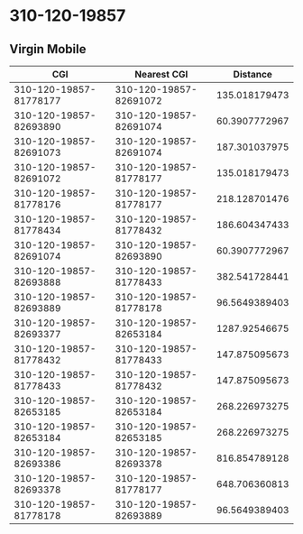 # 310-120-19857
## Virgin Mobile


| CGI | Nearest CGI | Distance |
|-----|-------------|----------|
| 310-120-19857-81778177 | 310-120-19857-82691072 | 135.018179473 |
| 310-120-19857-82693890 | 310-120-19857-82691074 | 60.3907772967 |
| 310-120-19857-82691073 | 310-120-19857-82691074 | 187.301037975 |
| 310-120-19857-82691072 | 310-120-19857-81778177 | 135.018179473 |
| 310-120-19857-81778176 | 310-120-19857-81778177 | 218.128701476 |
| 310-120-19857-81778434 | 310-120-19857-81778432 | 186.604347433 |
| 310-120-19857-82691074 | 310-120-19857-82693890 | 60.3907772967 |
| 310-120-19857-82693888 | 310-120-19857-81778433 | 382.541728441 |
| 310-120-19857-82693889 | 310-120-19857-81778178 | 96.5649389403 |
| 310-120-19857-82693377 | 310-120-19857-82653184 | 1287.92546675 |
| 310-120-19857-81778432 | 310-120-19857-81778433 | 147.875095673 |
| 310-120-19857-81778433 | 310-120-19857-81778432 | 147.875095673 |
| 310-120-19857-82653185 | 310-120-19857-82653184 | 268.226973275 |
| 310-120-19857-82653184 | 310-120-19857-82653185 | 268.226973275 |
| 310-120-19857-82693386 | 310-120-19857-82693378 | 816.854789128 |
| 310-120-19857-82693378 | 310-120-19857-81778177 | 648.706360813 |
| 310-120-19857-81778178 | 310-120-19857-82693889 | 96.5649389403 |
